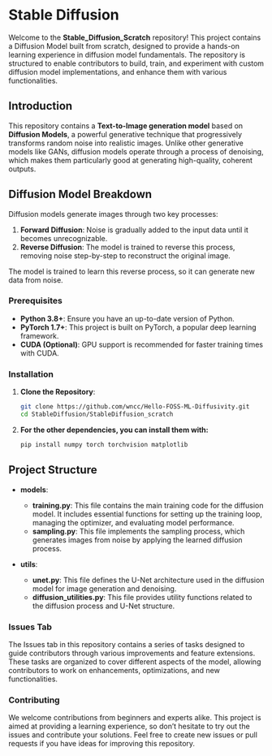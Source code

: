 # Stable Diffusion
Welcome to the **Stable_Diffusion_Scratch** repository! This project contains a Diffusion Model built from scratch, designed to provide a hands-on learning experience in diffusion model fundamentals. The repository is structured to enable contributors to build, train, and experiment with custom diffusion model implementations, and enhance them with various functionalities.

## Introduction

This repository contains a **Text-to-Image generation model** based on **Diffusion Models**, a powerful generative technique that progressively transforms random noise into realistic images. Unlike other generative models like GANs, diffusion models operate through a process of denoising, which makes them particularly good at generating high-quality, coherent outputs.  

## Diffusion Model Breakdown
Diffusion models generate images through two key processes:
1. **Forward Diffusion**: Noise is gradually added to the input data until it becomes unrecognizable.
2. **Reverse Diffusion**: The model is trained to reverse this process, removing noise step-by-step to reconstruct the original image.

The model is trained to learn this reverse process, so it can generate new data from noise.

### Prerequisites
- **Python 3.8+**: Ensure you have an up-to-date version of Python.
- **PyTorch 1.7+**: This project is built on PyTorch, a popular deep learning framework.
- **CUDA (Optional)**: GPU support is recommended for faster training times with CUDA.

### Installation
1. **Clone the Repository**:
   ```bash
   git clone https://github.com/wncc/Hello-FOSS-ML-Diffusivity.git
   cd StableDiffusion/StableDiffusion_scratch

2. **For the other dependencies, you can install them with:**

   ```bash
   pip install numpy torch torchvision matplotlib

## Project Structure
- **models**: 
  - **training.py**: This file contains the main training code for the diffusion model. It includes essential functions for setting up the training loop, managing the optimizer, and evaluating model performance.
  - **sampling.py**: This file implements the sampling process, which generates images from noise by applying the learned diffusion process.

- **utils**: 
  - **unet.py**: This file defines the U-Net architecture used in the diffusion model for image generation and denoising.
  - **diffusion_utilities.py**: This file provides utility functions related to the diffusion process and U-Net structure.

### Issues Tab
The Issues tab in this repository contains a series of tasks designed to guide contributors through various improvements and feature extensions. These tasks are organized to cover different aspects of the model, allowing contributors to work on enhancements, optimizations, and new functionalities.

### Contributing
We welcome contributions from beginners and experts alike. This project is aimed at providing a learning experience, so don’t hesitate to try out the issues and contribute your solutions. Feel free to create new issues or pull requests if you have ideas for improving this repository.

